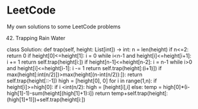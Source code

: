 # LeetCode
My own solutions to some LeetCode problems

42. Trapping Rain Water

class Solution:
    def trap(self, height: List[int]) -> int:
        n = len(height)
        if n<=2:
            return 0 
        if height[0]<=height[1]:
            i = 0
            while i<n-1 and height[i]<=height[i+1]:
                i += 1
            return self.trap(height[i:])
        if height[n-1]<=height[n-2]:
            i = n-1
            while i>0 and height[i]<=height[i-1]:
                i -= 1 
            return self.trap(height[:(i+1)])
        if max(height[:int(n/2)])>max(height[(n-int(n/2)):]):
            return self.trap(height[::-1])
        high = [height[0], 0]
        for i in range(1,n):
            if height[i]>=high[0]:
                if i <int(n/2):
                    high = [height[i],i]
                else:
                    temp = high[0]*(i-high[1]-1)-sum(height[(high[1]+1):i])
                    return temp+self.trap(height[:(high[1]+1)])+self.trap(height[i:])